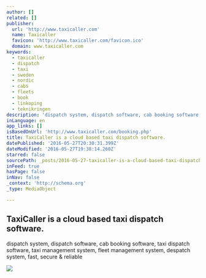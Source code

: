 ```yaml
---
author: []
related: []
publisher:
  url: 'http://www.taxicaller.com'
  name: Taxicaller
  favicon: 'http://www.taxicaller.com/favicon.ico'
  domain: www.taxicaller.com
keywords:
  - taxicaller
  - dispatch
  - taxi
  - sweden
  - nordic
  - cabs
  - fleets
  - book
  - linkoping
  - teknikringen
description: 'dispatch system, dispatch software, cab booking software, taxi dispatch software, taxi management system, fleet management system, despatch system, fast, secure & reliable'
inLanguage: en
app_links: []
isBasedOnUrl: 'http://www.taxicaller.com/booking.php'
title: TaxiCaller is a cloud based taxi dispatch software.
datePublished: '2016-05-27T20:30:31.399Z'
dateModified: '2016-05-27T19:38:14.260Z'
starred: false
sourcePath: _posts/2016-05-27-taxicaller-is-a-cloud-based-taxi-dispatch-software.md
inFeed: true
hasPage: false
inNav: false
_context: 'http://schema.org'
_type: MediaObject

---
```

<article style=""><h1>TaxiCaller is a cloud based taxi dispatch software.</h1><p>dispatch system, dispatch software, cab booking software, taxi dispatch software, taxi management system, fleet management system, despatch system, fast, secure &amp; reliable</p><img src="http://www.taxicaller.com/pub/img/playstore-badge.png" /></article>